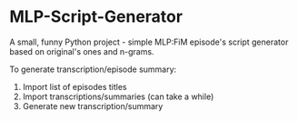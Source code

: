 # MLP-Script-Generator
A small, funny Python project - simple MLP:FiM episode's script generator based on original's ones and n-grams.

To generate transcription/episode summary:
1. Import list of episodes titles
2. Import transcriptions/summaries (can take a while)
3. Generate new transcription/summary
